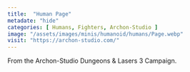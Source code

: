 ```yaml
---
title:  "Human Page"
metadate: "hide"
categories: [ Humans, Fighters, Archon-Studio ]
image: "/assets/images/minis/humanoid/humans/Page.webp"
visit: "https://archon-studio.com/"
---
```

From the Archon-Studio Dungeons & Lasers 3 Campaign.